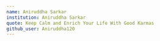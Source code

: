 ```yaml
---
name: Aniruddha Sarkar
institution: Aniruddha Sarkar
quote: Keep Calm and Enrich Your Life With Good Karmas
github_user: Aniruddha120
---
```

